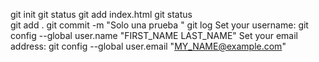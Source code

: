  git init
 git status
 git add index.html
 git status  
 git add .
 git commit -m "Solo una prueba "
 git log
 Set your username: git config --global user.name "FIRST_NAME LAST_NAME"
 Set your email address: git config --global user.email "MY_NAME@example.com"
 